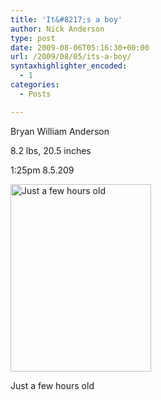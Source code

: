 ```yaml
---
title: 'It&#8217;s a boy'
author: Nick Anderson
type: post
date: 2009-08-06T05:16:30+00:00
url: /2009/08/05/its-a-boy/
syntaxhighlighter_encoded:
  - 1
categories:
  - Posts

---
```

Bryan William Anderson

8.2 lbs, 20.5 inches

1:25pm 8.5.209

<div id="attachment_440" style="width: 235px" class="wp-caption alignnone">
  <img class="size-medium wp-image-440" title="Bryan William Anderson" src="http://www.cmdln.org/wp-content/uploads/2009/08/bryan_william_anderson-225x300.jpg" alt="Just a few hours old" width="225" height="300" srcset="http://www.cmdln.org/wp-content/uploads/2009/08/bryan_william_anderson-225x300.jpg 225w, http://www.cmdln.org/wp-content/uploads/2009/08/bryan_william_anderson-768x1024.jpg 768w, http://www.cmdln.org/wp-content/uploads/2009/08/bryan_william_anderson.jpg 1200w" sizes="(max-width: 225px) 100vw, 225px" />
  
  <p class="wp-caption-text">
    Just a few hours old
  </p>
</div>